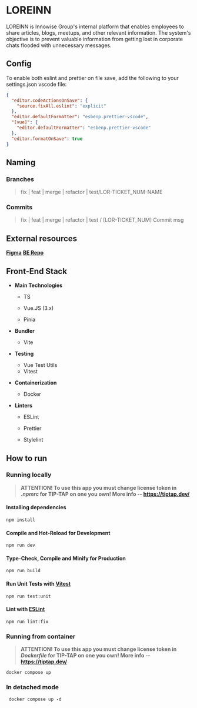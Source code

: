 # LOREINN

LOREINN is Innowise Group's internal platform that enables employees to share articles, blogs, meetups, and other relevant information. The system's objective is to prevent valuable information from getting lost in corporate chats flooded with unnecessary messages.

## Config

To enable both eslint and prettier on file save, add the following to your settings.json vscode file:

```json
{
  "editor.codeActionsOnSave": {
    "source.fixAll.eslint": "explicit"
  },
  "editor.defaultFormatter": "esbenp.prettier-vscode",
  "[vue]": {
    "editor.defaultFormatter": "esbenp.prettier-vscode"
  },
  "editor.formatOnSave": true
}
```

## Naming

### Branches

> fix | feat | merge | refactor | test/LOR-TICKET_NUM-NAME

### Commits

> fix | feat | merge | refactor | test / [LOR-TICKET_NUM] Commit msg

## External resources

**[Figma](https://www.figma.com/file/N2p4BtlVr4RNIG6JDspISh/LoreInn-Design?type=design&mode=design&t=wvHLsdFrCe6qhBpJ-1)**
**[BE Repo](https://github.com/LoreInn-organization/loreinn-api)**

## Front-End Stack

- **Main Technologies**

  - TS

  - Vue.JS (3.x)

  - Pinia

- **Bundler**

  - Vite

- **Testing**
  - Vue Test Utils
  - Vitest
- **Containerization**
  - Docker
- **Linters**

  - ESLint

  - Prettier

  - Stylelint

## How to run

### Running locally

> **ATTENTION! To use this app you must change license token in _.npmrc_ for TIP-TAP on one you own! More info -- https://tiptap.dev/**

#### Installing dependencies

    npm install

#### Compile and Hot-Reload for Development

    npm run dev

#### Type-Check, Compile and Minify for Production

    npm run build

#### Run Unit Tests with [Vitest](https://vitest.dev/)

    npm run test:unit

#### Lint with [ESLint](https://eslint.org/)

    npm run lint:fix

### Running from container

> **ATTENTION! To use this app you must change license token in _Dockerfile_ for TIP-TAP on one you own! More info -- https://tiptap.dev/**

    docker compose up

### In detached mode

     docker compose up -d
